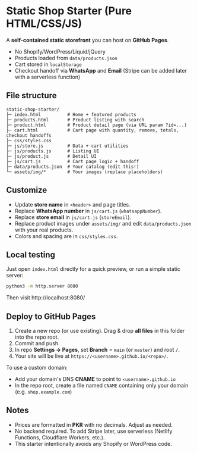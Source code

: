 
# Static Shop Starter (Pure HTML/CSS/JS)

A **self-contained static storefront** you can host on **GitHub Pages**.
- No Shopify/WordPress/Liquid/jQuery
- Products loaded from `data/products.json`
- Cart stored in `localStorage`
- Checkout handoff via **WhatsApp** and **Email** (Stripe can be added later with a serverless function)

## File structure

```
static-shop-starter/
├─ index.html          # Home + featured products
├─ products.html       # Product listing with search
├─ product.html        # Product detail page (via URL param ?id=...)
├─ cart.html           # Cart page with quantity, remove, totals, checkout handoffs
├─ css/styles.css
├─ js/store.js         # Data + cart utilities
├─ js/products.js      # Listing UI
├─ js/product.js       # Detail UI
├─ js/cart.js          # Cart page logic + handoff
├─ data/products.json  # Your catalog (edit this!)
└─ assets/img/*        # Your images (replace placeholders)
```

## Customize

- Update **store name** in `<header>` and page titles.
- Replace **WhatsApp number** in `js/cart.js` (`whatsappNumber`).
- Replace **store email** in `js/cart.js` (`storeEmail`).
- Replace product images under `assets/img/` and edit `data/products.json` with your real products.
- Colors and spacing are in `css/styles.css`.

## Local testing

Just open `index.html` directly for a quick preview, or run a simple static server:

```bash
python3 -m http.server 8080
```

Then visit http://localhost:8080/

## Deploy to GitHub Pages

1. Create a new repo (or use existing). Drag & drop **all files** in this folder into the repo root.
2. Commit and push.
3. In repo **Settings → Pages**, set **Branch** = `main` (or `master`) and root `/`.
4. Your site will be live at `https://<username>.github.io/<repo>/`.

To use a custom domain:
- Add your domain's DNS **CNAME** to point to `<username>.github.io`
- In the repo root, create a file named `CNAME` containing only your domain (e.g. `shop.example.com`)

## Notes

- Prices are formatted in **PKR** with no decimals. Adjust as needed.
- No backend required. To add Stripe later, use serverless (Netlify Functions, Cloudflare Workers, etc.).
- This starter intentionally avoids any Shopify or WordPress code.
